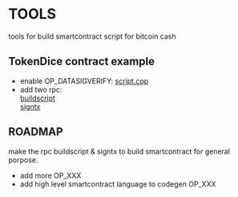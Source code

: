 # TOOLS
tools for build smartcontract script for bitcoin cash   

## TokenDice contract example   
* enable OP_DATASIGVERIFY: [script.cpp][script] 
* add two rpc:  
  [buildscript][rtx]  
  [signtx][rtx]   

## ROADMAP   

make the rpc buildscript & signtx  to build smartcontract for general porpose.   
* add more OP_XXX  
* add high level smartcontract language to codegen OP_XXX  




[rtx]:./BitcoinUnlimited-bucash1.3.0.1/src/rpc/rawtransaction.cpp
[script]:././BitcoinUnlimited-bucash1.3.0.1/src/script/script.cpp



